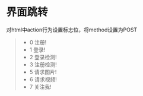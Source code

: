 界面跳转
===============
对html中action行为设置标志位，将method设置为POST
> * 0 注册!
> * 1 登录!
> * 2 登录检测!
> * 3 注册检测!
> * 5 请求图片!
> * 6 请求视频!
> * 7 关注我!
